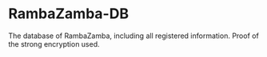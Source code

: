 # RambaZamba-DB
The database of RambaZamba, including all registered information. Proof of the strong encryption used.
